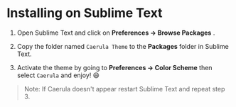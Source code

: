 # Installing on Sublime Text

1. Open Sublime Text and click on **Preferences -> Browse Packages** . 

2. Copy the folder named `Caerula Theme` to the **Packages** folder in Sublime Text.

3. Activate the theme by going to **Preferences -> Color Scheme** then select `Caerula` and enjoy! 😄

> Note: If Caerula doesn't appear restart Sublime Text and repeat step 3.